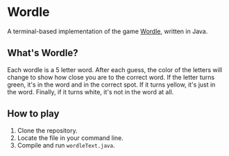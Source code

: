 # Wordle
A terminal-based implementation of the game [Wordle](https://www.powerlanguage.co.uk/wordle/), written in Java. 

## What's Wordle?
Each wordle is a 5 letter word. After each guess, the color of the letters will change to show how close you are to the correct word.
If the letter turns green, it's in the word and in the correct spot. If it turns yellow, it's just in the word. Finally, if it turns white, it's not in the word at all.

## How to play
1. Clone the repository.
2. Locate the file in your command line.
3. Compile and run `wordleText.java`.
